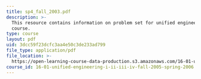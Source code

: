 ```yaml
---
title: sp4_fall_2003.pdf
description: >-
  This resource contains information on problem set for unified engineering
  course.
type: course
layout: pdf
uid: 3dcc59f23dcfc3aa4e50c3de233ad799
file_type: application/pdf
file_location: >-
  https://open-learning-course-data-production.s3.amazonaws.com/16-01-unified-engineering-i-ii-iii-iv-fall-2005-spring-2006/3dcc59f23dcfc3aa4e50c3de233ad799_sp4_fall_2003.pdf
course_id: 16-01-unified-engineering-i-ii-iii-iv-fall-2005-spring-2006
---
```


